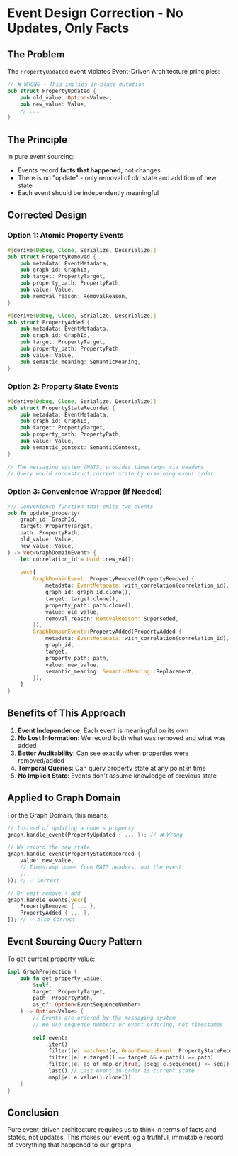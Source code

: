 # Event Design Correction - No Updates, Only Facts

## The Problem

The `PropertyUpdated` event violates Event-Driven Architecture principles:

```rust
// ❌ WRONG - This implies in-place mutation
pub struct PropertyUpdated {
    pub old_value: Option<Value>,
    pub new_value: Value,
    // ...
}
```

## The Principle

In pure event sourcing:
- Events record **facts that happened**, not changes
- There is no "update" - only removal of old state and addition of new state
- Each event should be independently meaningful

## Corrected Design

### Option 1: Atomic Property Events

```rust
#[derive(Debug, Clone, Serialize, Deserialize)]
pub struct PropertyRemoved {
    pub metadata: EventMetadata,
    pub graph_id: GraphId,
    pub target: PropertyTarget,
    pub property_path: PropertyPath,
    pub value: Value,
    pub removal_reason: RemovalReason,
}

#[derive(Debug, Clone, Serialize, Deserialize)]
pub struct PropertyAdded {
    pub metadata: EventMetadata,
    pub graph_id: GraphId,
    pub target: PropertyTarget,
    pub property_path: PropertyPath,
    pub value: Value,
    pub semantic_meaning: SemanticMeaning,
}
```

### Option 2: Property State Events

```rust
#[derive(Debug, Clone, Serialize, Deserialize)]
pub struct PropertyStateRecorded {
    pub metadata: EventMetadata,
    pub graph_id: GraphId,
    pub target: PropertyTarget,
    pub property_path: PropertyPath,
    pub value: Value,
    pub semantic_context: SemanticContext,
}

// The messaging system (NATS) provides timestamps via headers
// Query would reconstruct current state by examining event order
```

### Option 3: Convenience Wrapper (If Needed)

```rust
/// Convenience function that emits two events
pub fn update_property(
    graph_id: GraphId,
    target: PropertyTarget,
    path: PropertyPath,
    old_value: Value,
    new_value: Value,
) -> Vec<GraphDomainEvent> {
    let correlation_id = Uuid::new_v4();
    
    vec![
        GraphDomainEvent::PropertyRemoved(PropertyRemoved {
            metadata: EventMetadata::with_correlation(correlation_id),
            graph_id: graph_id.clone(),
            target: target.clone(),
            property_path: path.clone(),
            value: old_value,
            removal_reason: RemovalReason::Superseded,
        }),
        GraphDomainEvent::PropertyAdded(PropertyAdded {
            metadata: EventMetadata::with_correlation(correlation_id),
            graph_id,
            target,
            property_path: path,
            value: new_value,
            semantic_meaning: SemanticMeaning::Replacement,
        }),
    ]
}
```

## Benefits of This Approach

1. **Event Independence**: Each event is meaningful on its own
2. **No Lost Information**: We record both what was removed and what was added
3. **Better Auditability**: Can see exactly when properties were removed/added
4. **Temporal Queries**: Can query property state at any point in time
5. **No Implicit State**: Events don't assume knowledge of previous state

## Applied to Graph Domain

For the Graph Domain, this means:

```rust
// Instead of updating a node's property
graph.handle_event(PropertyUpdated { ... }); // ❌ Wrong

// We record the new state
graph.handle_event(PropertyStateRecorded { 
    value: new_value,
    // Timestamp comes from NATS headers, not the event
    ...
}); // ✅ Correct

// Or emit remove + add
graph.handle_events(vec![
    PropertyRemoved { ... },
    PropertyAdded { ... },
]); // ✅ Also Correct
```

## Event Sourcing Query Pattern

To get current property value:

```rust
impl GraphProjection {
    pub fn get_property_value(
        &self,
        target: PropertyTarget,
        path: PropertyPath,
        as_of: Option<EventSequenceNumber>,
    ) -> Option<Value> {
        // Events are ordered by the messaging system
        // We use sequence numbers or event ordering, not timestamps
        
        self.events
            .iter()
            .filter(|e| matches!(e, GraphDomainEvent::PropertyStateRecorded(_)))
            .filter(|e| e.target() == target && e.path() == path)
            .filter(|e| as_of.map_or(true, |seq| e.sequence() <= seq))
            .last() // Last event in order is current state
            .map(|e| e.value().clone())
    }
}
```

## Conclusion

Pure event-driven architecture requires us to think in terms of facts and states, not updates. This makes our event log a truthful, immutable record of everything that happened to our graphs.